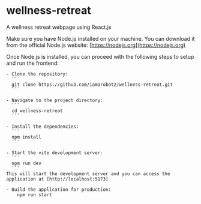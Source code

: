 # wellness-retreat
 A wellness retreat webpage using React.js


 Make sure you have Node.js installed on your machine. You can download it from the official Node.js website: [https://nodejs.org](https://nodejs.org)

 Once Node.js is installed, you can proceed with the following steps to setup and run the frontend:

    - Clone the repository:
      ```
      git clone https://github.com/iamarobot2/wellness-retreat.git
      ```

    - Navigate to the project directory:
      ```
      cd wellness-retreat
      ```

    - Install the dependencies:
      ```
      npm install
      ```

    - Start the vite development server:
      ```
      npm run dev
      ```
    This will start the development server and you can access the application at [http://localhost:5173]
    
    - Build the application for production:
        npm run start